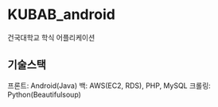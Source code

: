 # KUBAB_android
건국대학교 학식 어플리케이션

## 기술스택

프론트: Android(Java)
백: AWS(EC2, RDS), PHP, MySQL
크롤링: Python(Beautifulsoup)
